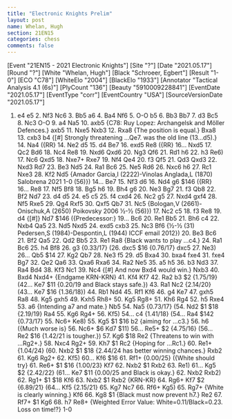 ```yaml
---
title: "Electronic Knights Prelim"
layout: post
name: Whelan, Hugh
section: 21EN15
categories: chess
comments: false
---
```



<div class="cbreplay">
[Event "21EN15 - 2021 Electronic Knights"]
[Site "?"]
[Date "2021.05.17"]
[Round "?"]
[White "Whelan, Hugh"]
[Black "Schroeer, Egbert"]
[Result "1-0"]
[ECO "C78"]
[WhiteElo "2004"]
[BlackElo "1933"]
[Annotator "Tactical Analysis 4.1 (6s)"]
[PlyCount "136"]
[Beauty "5910009228841"]
[EventDate "2021.05.17"]
[EventType "corr"]
[EventCountry "USA"]
[SourceVersionDate "2021.05.17"]

1. e4 e5 2. Nf3 Nc6 3. Bb5 a6 4. Ba4 Nf6 5. O-O b5 6. Bb3 Bb7 7. d3 Bc5 8. Nc3 O-O 9. a4 Na5 10. axb5 {C78: Ruy Lopez: Archangelsk and Möller Defences.} axb5 11. Nxe5 Nxb3 12. Rxa8 {The position is equal.} Bxa8 13. cxb3 b4 {[#] Strongly threatening ...Qe7. was the old line (13...d5).} 14. Na4 ({RR} 14. Ne2 d5 15. d4 Be7 16. exd5 Re8 ({RR} 16... Nxd5 17. Qc2 Bd6 18. Nc4 Re8 19. Nxd6 Qxd6 20. Ng3 Qf6 21. Rd1 h6 22. h3 Re6) 17. Nc6 Qxd5 18. Nxe7+ Rxe7 19. Nf4 Qe4 20. f3 Qf5 21. Qd3 Qxd3 22. Nxd3 Rd7 23. Be3 Nd5 24. Ra1 Bc6 25. Ne5 Rd6 26. Nxc6 h6 27. Rc1 Nxe3 28. Kf2 Nd5 {Amador Garcia,I (2222)-Vinolas Anglada,L (1870) Salobrena 2021 1-0 (56)}) 14... Be7 15. Nf3 d6 16. Nd4 g6 $146 ({RR} 16... Re8 17. Nf5 Bf8 18. Bg5 h6 19. Bh4 g6 20. Ne3 Bg7 21. f3 Qb8 22. Bf2 Nd7 23. d4 d5 24. e5 c5 25. f4 cxd4 26. Nc2 g5 27. Nxd4 gxf4 28. Nf5 Rxe5 29. Qg4 Rxf5 30. Qxf5 Qb7 31. Nc5 {Bologan,V (2661)-Onischuk,A (2650) Poikovsky 2006 ½-½ (56)}) 17. Nc2 c5 18. f3 Re8 19. d4 {[#]} Nd7 $146 ({Predecessor:} 19... Bc6 20. Re1 Bb5 21. Bh6 c4 22. Nxb4 Qa5 23. Nd5 Nxd5 24. exd5 cxb3 25. Nc3 Bf6 {½-½ (31) Pedersen,S (1984)-Despontin,L (1944) ICCF email 2012}) 20. Be3 Bc6 21. Bf2 Qa5 22. Qd2 Bb5 23. Re1 Ra8 {Black wants to play ...c4.} 24. Ra1 Bc6 25. h4 Bf8 26. g3 {0.33/17} (26. dxc5 $16 {0.76/17} dxc5 27. Ne3) 26... Qb5 $14 27. Kg2 Qb7 28. Ne3 f5 29. d5 Bxa4 30. bxa4 fxe4 31. fxe4 Bg7 32. Qe2 Qa6 33. Qxa6 Rxa6 34. Ra2 Ne5 35. a5 h5 36. b3 Nd3 37. Ra4 Bd4 38. Kf3 Nc1 39. Nc4 {[#] And now Bxd4 would win.} Nxb3 40. Bxd4 Nxd4+ {Endgame KRN-KRN} 41. Kf4 Kf7 42. Ra2 b3 $2 {1.75/19} (42... Ke7 $11 {0.20/19 and Black stays safe.}) 43. Ra1 Nc2 {2.14/20} (43... Ke7 $16 {1.36/18}) 44. Rb1 Nd4 45. Rf1 Kf6 46. g4 Ke7 47. gxh5 Ra8 48. Kg5 gxh5 49. Kxh5 Rh8+ 50. Kg5 Rg8+ 51. Kh6 Rg4 52. h5 Rxe4 53. a6 {Intending a7 and mate.} Nb5 54. Na5 {0.73/17} (54. Nd2 $1 $18 {2.19/19} Ra4 55. Kg6 Rg4+ 56. Kf5) 54... c4 {1.41/18} (54... Ra4 $142 {0.73/17} 55. Nc6+ Ke8) 55. Kg5 $1 $16 b2 {aiming for ...c3.} 56. h6 ({Much worse is} 56. Nc6+ $6 Kd7 $11) 56... Re5+ $2 {4.75/16} (56... Re2 $16 {1.42/21 is tougher.}) 57. Kg6 $18 Re2 {Threatens to win with ...Rg2+.} 58. Nxc4 Rg2+ 59. Kh7 $1 Rc2 {Hoping for ...Rc1.} 60. Re1+ {1.04/24} (60. Nxb2 $1 $18 {2.44/24 has better winning chances.} Rxb2 61. Kg6 Rg2+ 62. Kf5) 60... Kf6 $16 61. Rf1+ {0.00/25} ({White should try} 61. Re6+ $1 $16 {1.00/23} Kf7 62. Nxb2 $1 Rxb2 63. Re1) 61... Kg5 $2 {2.42/22} (61... Ke7 $11 {0.00/25 and Black is okay.} 62. Nxb2 Rxb2) 62. Rg1+ $1 $18 Kf6 63. Nxb2 $1 Rxb2 {KRN-KR} 64. Rg6+ Kf7 $2 {6.89/21} (64... Kf5 {2.15/21} 65. Kg7 Nc7 66. Rf6+ Kg5) 65. Rg7+ {White is clearly winning.} Kf6 66. Kg8 $1 {Black must now prevent h7.} Re2 67. Rf7+ $1 Kg6 68. h7 Re8+ {Weighted Error Value: White=0.11/Black=0.23. Loss on time!?} 1-0
</div>
